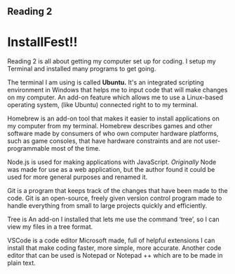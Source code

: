 ## Reading 2


# InstallFest!! 

Reading 2 is all about getting my computer set up for coding. I setup my Terminal and installed many programs to get going.

The terminal I am using is called **Ubuntu.** It's an integrated scripting environment in Windows that helps me to input code that will make changes on my computer. An add-on feature which allows me to use a Linux-based operating system, (like Ubuntu) connected right to to my terminal.

Homebrew is an add-on tool that makes it easier to install applications on my computer from my terminal. Homebrew describes games and other software made by consumers of who own computer hardware platforms, such as game consoles, that have hardware constraints and are not user-programmable most of the time.

Node.js is used for making applications with JavaScript. *Originally* Node was made for use as a web application, but the author found it could be used for more general purposes and renamed it.

Git is a program that keeps track of the changes that have been made to the code. Git is an open-source, freely given version control program made to handle everything from small to large projects quickly and efficiently.

Tree is An add-on I installed that lets me use the command ‘tree’, so I can view my files in a tree format.

VSCode is a code editor Microsoft made, full of helpful extensions I can install that make coding faster, more simple, more accurate. Another code editor that can be used is Notepad or Notepad ++ which are to be made in plain text.
